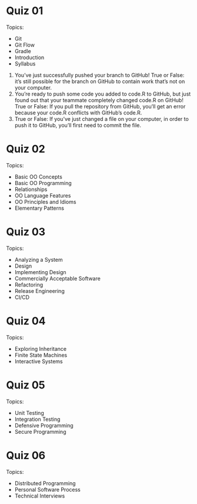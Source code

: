 # Quiz 01

Topics:
- Git
- Git Flow
- Gradle
- Introduction
- Syllabus

1. You’ve just successfully pushed your branch to GitHub! True or False: it’s still possible for the branch on GitHub to contain work that’s not on your computer.
2. You’re ready to push some code you added to code.R to GitHub, but just found out that your teammate completely changed code.R on GitHub! True or False: If you pull the repository from GitHub, you’ll get an error because your code.R conflicts with GitHub’s code.R.
3. True or False: If you’ve just changed a file on your computer, in order to push it to GitHub, you’ll first need to commit the file.


# Quiz 02

Topics:
- Basic OO Concepts
- Basic OO Programming
- Relationships
- OO Language Features
- OO Principles and Idioms
- Elementary Patterns


# Quiz 03

Topics:
- Analyzing a System
- Design
- Implementing Design
- Commercially Acceptable Software
- Refactoring
- Release Engineering
- CI/CD

# Quiz 04

Topics:
- Exploring Inheritance
- Finite State Machines
- Interactive Systems


# Quiz 05

Topics:
- Unit Testing
- Integration Testing
- Defensive Programming
- Secure Programming


# Quiz 06

Topics:
- Distributed Programming
- Personal Software Process
- Technical Interviews
